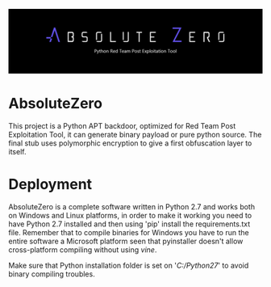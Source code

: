 ![AbsoluteZeroImage](screenshots/AbsoluteZero.png)

# AbsoluteZero
This project is a Python APT backdoor, optimized for Red Team Post Exploitation Tool, it can generate binary payload or pure python source. The final stub uses polymorphic encryption to give a first obfuscation layer to itself.

# Deployment

AbsoluteZero is a complete software written in Python 2.7 and works both on Windows and Linux platforms, in order to make it working you need to have Python 2.7 installed and then using 'pip' install the requirements.txt file.
Remember that to compile binaries for Windows you have to run the entire software a Microsoft platform seen that pyinstaller doesn't allow cross-platform compiling without using _vine_.

Make sure that Python installation folder is set on '_C:/Python27_' to avoid binary compiling troubles.

